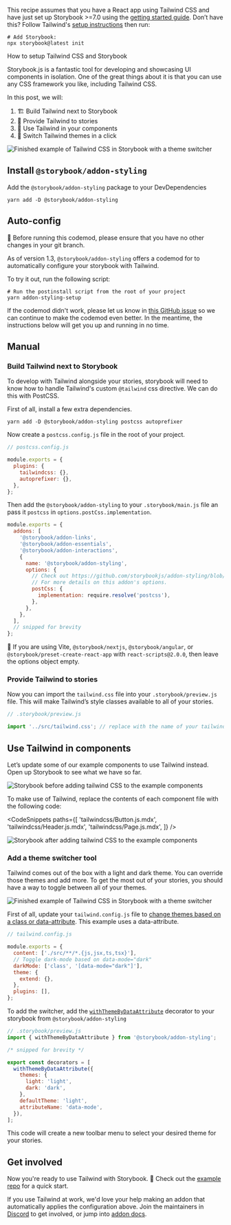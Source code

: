 <div class="aside aside__no-top">

This recipe assumes that you have a React app using Tailwind CSS and have just set up Storybook >=7.0 using the [getting started guide](/docs/react/get-started/install). Don’t have this? Follow Tailwind's [setup instructions](https://tailwindcss.com/docs/installation) then run:

```shell
# Add Storybook:
npx storybook@latest init
```

</div>

<RecipeHeader>

How to setup Tailwind CSS and Storybook

</RecipeHeader>

Storybook.js is a fantastic tool for developing and showcasing UI components in isolation. One of the great things about it is that you can use any CSS framework you like, including Tailwind CSS.

In this post, we will:

1. 🏗️ Build Tailwind next to Storybook
2. 🎁 Provide Tailwind to stories
3. 🧱 Use Tailwind in your components
4. 🎨 Switch Tailwind themes in a click

![Finished example of Tailwind CSS in Storybook with a theme switcher](https://user-images.githubusercontent.com/18172605/208201389-1f448dbb-978c-442e-9d6b-7bf3fea63e64.gif)

## Install `@storybook/addon-styling`

Add the `@storybook/addon-styling` package to your DevDependencies

```shell
yarn add -D @storybook/addon-styling
```

## Auto-config

<div class="aside">

<span aria-hidden="true">📣</span> Before running this codemod, please ensure that you have no other changes in your git branch.

</div>

As of version 1.3, `@storybook/addon-styling` offers a codemod for to automatically configure your storybook with Tailwind.

To try it out, run the following script:

```shell
# Run the postinstall script from the root of your project
yarn addon-styling-setup
```

If the codemod didn't work, please let us know in [this GitHub issue](https://github.com/storybookjs/addon-styling/issues/49#issue-1746365130) so we can continue to make the codemod even better. In the meantime, the instructions below will get you up and running in no time.

## Manual

### Build Tailwind next to Storybook

To develop with Tailwind alongside your stories, storybook will need to know how to handle Tailwind's custom `@tailwind` css directive. We can do this with PostCSS.

First of all, install a few extra dependencies.

```shell
yarn add -D @storybook/addon-styling postcss autoprefixer
```

Now create a `postcss.config.js` file in the root of your project.

```js
// postcss.config.js

module.exports = {
  plugins: {
    tailwindcss: {},
    autoprefixer: {},
  },
};
```

Then add the `@storybook/addon-styling` to your `.storybook/main.js` file an pass it `postcss` in `options.postCss.implementation`.

```js
module.exports = {
  addons: [
    '@storybook/addon-links',
    '@storybook/addon-essentials',
    '@storybook/addon-interactions',
    {
      name: '@storybook/addon-styling',
      options: {
        // Check out https://github.com/storybookjs/addon-styling/blob/main/docs/api.md
        // For more details on this addon's options.
        postCss: {
          implementation: require.resolve('postcss'),
        },
      },
    },
  ],
  // snipped for brevity
};
```

<div class="aside">

<span aria-hidden="true">📣</span> If you are using Vite, `@storybook/nextjs`, `@storybook/angular`, or `@storybook/preset-create-react-app` with `react-scripts@2.0.0`, then leave the options object empty.

</div>

### Provide Tailwind to stories

Now you can import the `tailwind.css` file into your `.storybook/preview.js` file. This will make Tailwind’s style classes available to all of your stories.

```js
// .storybook/preview.js

import '../src/tailwind.css'; // replace with the name of your tailwind css file
```

## Use Tailwind in components

Let’s update some of our example components to use Tailwind instead. Open up Storybook to see what we have so far.

![Storybook before adding tailwind CSS to the example components](https://user-images.githubusercontent.com/18172605/208201413-ace25d53-880a-4580-a81a-3d628fba229e.gif)

To make use of Tailwind, replace the contents of each component file with the following code:

<!-- prettier-ignore-start -->

<CodeSnippets
    paths={[
        'tailwindcss/Button.js.mdx',
        'tailwindcss/Header.js.mdx',
        'tailwindcss/Page.js.mdx',
    ]}
/>

<!-- prettier-ignore-end -->

![Storybook after adding tailwind CSS to the example components](https://user-images.githubusercontent.com/18172605/208201423-c7ea9392-1851-4fc3-9968-6d05399c2e91.gif)

### Add a theme switcher tool

Tailwind comes out of the box with a light and dark theme. You can override those themes and add more. To get the most out of your stories, you should have a way to toggle between all of your themes.

![Finished example of Tailwind CSS in Storybook with a theme switcher](https://user-images.githubusercontent.com/18172605/208201389-1f448dbb-978c-442e-9d6b-7bf3fea63e64.gif)

First of all, update your `tailwind.config.js` file to [change themes based on a class or data-attribute](https://tailwindcss.com/docs/dark-mode#customizing-the-class-name). This example uses a data-attribute.

```js
// tailwind.config.js

module.exports = {
  content: ['./src/**/*.{js,jsx,ts,tsx}'],
  // Toggle dark-mode based on data-mode="dark"
  darkMode: ['class', '[data-mode="dark"]'],
  theme: {
    extend: {},
  },
  plugins: [],
};
```

To add the switcher, add the [`withThemeByDataAttribute`](https://github.com/storybookjs/addon-styling/blob/main/docs/api.md#withthemebydataattribute) decorator to your storybook from `@storybook/addon-styling`

```js
// .storybook/preview.js
import { withThemeByDataAttribute } from '@storybook/addon-styling';

/* snipped for brevity */

export const decorators = [
  withThemeByDataAttribute({
    themes: {
      light: 'light',
      dark: 'dark',
    },
    defaultTheme: 'light',
    attributeName: 'data-mode',
  }),
];
```

This code will create a new toolbar menu to select your desired theme for your stories.

## Get involved

Now you're ready to use Tailwind with Storybook. 🎉 Check out the [example repo](https://github.com/Integrayshaun/storybook-tailwind-recipe-example) for a quick start.

If you use Tailwind at work, we'd love your help making an addon that automatically applies the configuration above. Join the maintainers in [Discord](https://discord.gg/storybook) to get involved, or jump into [addon docs](/docs/react/addons/introduction).
